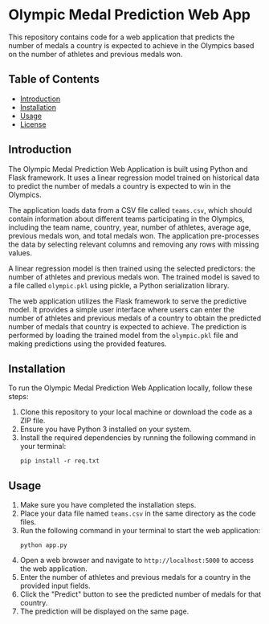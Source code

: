 # Olympic Medal Prediction Web App

This repository contains code for a web application that predicts the number of medals a country is expected to achieve in the Olympics based on the number of athletes and previous medals won.

## Table of Contents
- [Introduction](#introduction)
- [Installation](#installation)
- [Usage](#usage)
- [License](#license)

## Introduction
The Olympic Medal Prediction Web Application is built using Python and Flask framework. It uses a linear regression model trained on historical data to predict the number of medals a country is expected to win in the Olympics.

The application loads data from a CSV file called `teams.csv`, which should contain information about different teams participating in the Olympics, including the team name, country, year, number of athletes, average age, previous medals won, and total medals won. The application pre-processes the data by selecting relevant columns and removing any rows with missing values.

A linear regression model is then trained using the selected predictors: the number of athletes and previous medals won. The trained model is saved to a file called `olympic.pkl` using pickle, a Python serialization library.

The web application utilizes the Flask framework to serve the predictive model. It provides a simple user interface where users can enter the number of athletes and previous medals of a country to obtain the predicted number of medals that country is expected to achieve. The prediction is performed by loading the trained model from the `olympic.pkl` file and making predictions using the provided features.

## Installation
To run the Olympic Medal Prediction Web Application locally, follow these steps:

1. Clone this repository to your local machine or download the code as a ZIP file.
2. Ensure you have Python 3 installed on your system.
3. Install the required dependencies by running the following command in your terminal:
   ```
   pip install -r req.txt
   ```

## Usage
1. Make sure you have completed the installation steps.
2. Place your data file named `teams.csv` in the same directory as the code files.
3. Run the following command in your terminal to start the web application:
   ```
   python app.py
   ```
4. Open a web browser and navigate to `http://localhost:5000` to access the web application.
5. Enter the number of athletes and previous medals for a country in the provided input fields.
6. Click the "Predict" button to see the predicted number of medals for that country.
7. The prediction will be displayed on the same page.
   
